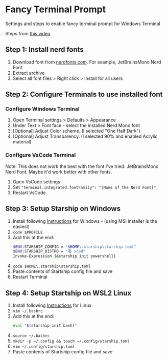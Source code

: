 # Fancy Terminal Prompt
Settings and steps to enable fancy terminal prompt for Windows Terminal

Steps from [this video](https://youtu.be/AK2JE2YsKto).

## Step 1: Install nerd fonts
1. Download font from [nerdfonts.com](https://www.nerdfonts.com/). For example, JetBrainsMono Nerd Font
2. Extract archive
3. Select all font files > Right click > Install for all users

## Step 2: Configure Terminals to use installed font
### Configure Windows Terminal
1. Open Terminal settings > Defaults > Appearance
2. Under Text > Font face - select the installed Nerd Mono font
3. [Optional] Adjust Color scheme. (I selected "One Half Dark")
4. [Optional] Adjust Transparency. (I selected 90% and enabled Acrylic material)

### Configure VsCode Terminal
Note: This does not work the best with the font I've tried: JetBrainsMono Nerd Font. Maybe it'd work better with other fonts.

1. Open VsCode settings
2. Set `"terminal.integrated.fontFamily": "[Name of the Nerd Font]"`
3. Restart VsCode

## Step 3: Setup Starship on Windows

1. Install following [Instructions](https://starship.rs/guide/#%F0%9F%9A%80-installation) for Windows - (using MSI installer is the easiest)
2. `code $PROFILE`
3. Add this at the end:
   ```sh
   $ENV:STARSHIP_CONFIG = "$HOME\.starship\starship.toml"
   $ENV:STARSHIP_DISTRO = "者 xcad"
   Invoke-Expression (&starship init powershell)
   ```
4. `code $HOME\.starship\starship.toml`
5. Paste contents of Startship config file and save
6. Restart Terminal

## Step 4: Setup Startship on WSL2 Linux

1. Install following [Instructions](https://starship.rs/guide/#%F0%9F%9A%80-installation) for Linux
2. `vim ~/.bashrc`
3. Add this at the end:
   ```sh
   eval "$(starship init bash)"
   ```
4. `source ~/.bashrc`
5. `mkdir -p ~/.config && touch ~/.config/starship.toml`
6. `vim ~/.config/starship.toml`
7. Paste contents of Startship config file and save
